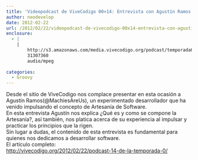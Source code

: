 ```yaml
---
title: 'Videopodcast de ViveCodigo 00×14: Entrevista con Agustín Ramos'
author: neodevelop
date: 2012-02-22
url: /2012/02/22/videopodcast-de-vivecodigo-00x14-entrevista-con-agustin-ramos/
enclosure:
  - |
    |
        http://s3.amazonaws.com/media.vivecodigo.org/podcast/temporada0/ViveCodigo00x14.mp3
        31307360
        audio/mpeg
        
categories:
  - Groovy
---
```

<div>
  Desde el sitio de ViveCodigo nos complace presentar en esta ocasión a Agustín Ramos(@MachiesAreUs), un experimentado desarrollador que ha venido impulsando el concepto de Artesanía de Software.
</div>

<div>
  En esta entrevista Agustín nos explica ¿Qué es y como se compone la Artesanía?, así también, nos platica acerca de su experiencia al impulsar y practicar los principios que la rigen.
</div>

<div>
  Sin lugar a dudas, el contenido de esta entrevista es fundamental para quienes nos dedicamos a desarrollar software.
</div>

<div>
  El artículo completo:
</div>

<div>
  <a href="http://vivecodigo.org/2012/02/22/podcast-14-de-la-temporada-0/">http://vivecodigo.org/2012/02/22/podcast-14-de-la-temporada-0/</a>
</div>